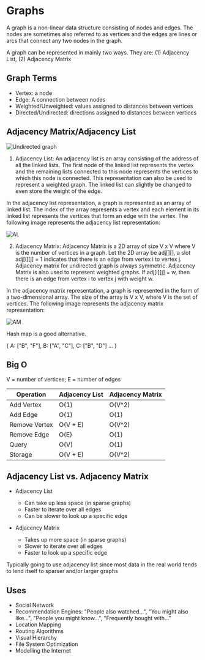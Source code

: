 # Graphs

A graph is a non-linear data structure consisting of nodes and edges. The nodes are sometimes also referred to as vertices and the edges are lines or arcs that connect any two nodes in the graph.

A graph can be represented in mainly two ways. They are: (1) Adjacency List, (2) Adjacency Matrix

## Graph Terms

- Vertex: a node
- Edge: A connection between nodes
- Weighted/Unweighted: values assigned to distances between vertices
- Directed/Undirected: directions assigned to distances between vertices

## Adjacency Matrix/Adjacency List

![Undirected graph](https://media.geeksforgeeks.org/wp-content/uploads/20200609203724/graph.png)

1. Adjacency List: An adjacency list is an array consisting of the address of all the linked lists. The first node of the linked list represents the vertex and the remaining lists connected to this node represents the vertices to which this node is connected. This representation can also be used to represent a weighted graph. The linked list can slightly be changed to even store the weight of the edge.

In the adjacency list representation, a graph is represented as an array of linked list. The index of the array represents a vertex and each element in its linked list represents the vertices that form an edge with the vertex. The following image represents the adjacency list representation:

![AL](https://media.geeksforgeeks.org/wp-content/uploads/20200609204414/linklist.png)

2. Adjacency Matrix: Adjacency Matrix is a 2D array of size V x V where V is the number of vertices in a graph. Let the 2D array be adj[][], a slot adj[i][j] = 1 indicates that there is an edge from vertex i to vertex j. Adjacency matrix for undirected graph is always symmetric. Adjacency Matrix is also used to represent weighted graphs. If adj[i][j] = w, then there is an edge from vertex i to vertex j with weight w.

In the adjacency matrix representation, a graph is represented in the form of a two-dimensional array. The size of the array is V x V, where V is the set of vertices. The following image represents the adjacency matrix representation:

![AM](https://media.geeksforgeeks.org/wp-content/uploads/20200609204115/matrix.png)

Hash map is a good alternative.

{
A: ["B", "F"],
B: ["A", "C"],
C: ["B", "D"]
...
}

## Big O

V = number of vertices;
E = number of edges

| Operation     | Adjacency List | Adjacency Matrix |
| ------------- | -------------- | ---------------- |
| Add Vertex    | O(1)           | O(V^2)           |
| Add Edge      | O(1)           | O(1)             |
| Remove Vertex | O(V + E)       | O(V^2)           |
| Remove Edge   | O(E)           | O(1)             |
| Query         | O(V)           | O(1)             |
| Storage       | O(V + E)       | O(V^2)           |

## Adjacency List vs. Adjacency Matrix

- Adjacency List

  - Can take up less space (in sparse graphs)
  - Faster to iterate over all edges
  - Can be slower to look up a specific edge

- Adjacency Matrix
  - Takes up more space (in sparse graphs)
  - Slower to iterate over all edges
  - Faster to look up a specific edge

Typically going to use adjacency list since most data in the real world tends to lend itself to sparser and/or larger graphs

## Uses

- Social Network
- Recommendation Engines: "People also watched...", "You might also like...", "People you might know...", "Frequently bought with..."
- Location Mapping
- Routing Algorithms
- Visual Hierarchy
- File System Optimization
- Modelling the Internet
